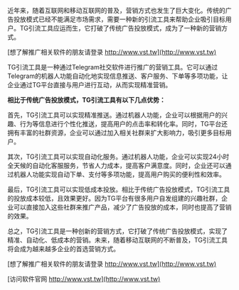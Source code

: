 近年来，随着互联网和移动互联网的普及，营销方式也发生了巨大变化。传统的广告投放模式已经不能满足市场需求，需要一种新的引流工具来帮助企业吸引目标用户。TG引流工具应运而生，它打破了传统广告投放模式，成为了一种新的营销方式。

[想了解推广相关软件的朋友请登录 http://www.vst.tw](http://www.vst.tw)

TG引流工具是一种通过Telegram社交软件进行推广的营销工具。它可以通过Telegram的机器人功能自动化地实现信息推送、客户服务、下单等多项功能，让企业通过TG平台直接与用户进行互动，从而实现精准营销。

**相比于传统广告投放模式，TG引流工具有以下几点优势：**

首先，TG引流工具可以实现精准推送。通过机器人功能，企业可以根据用户的兴趣、行为等信息进行个性化推送，提高用户的点击率和转化率。同时，TG平台还拥有丰富的社群资源，企业可以通过加入相关社群来扩大影响力，吸引更多目标用户。

其次，TG引流工具可以实现自动化服务。通过机器人功能，企业可以实现24小时全天候的自动化客服服务，节省人力成本，提高客户满意度。同时，企业还可以通过机器人功能实现自动下单、支付等多项功能，提高用户购买的便利性和效率。

最后，TG引流工具可以实现低成本投放。相比于传统广告投放模式，TG引流工具的投放成本较低，且效果更好。因为TG平台有很多用户自发组建的兴趣社群，企业可以直接加入这些社群来推广产品，减少了广告投放的成本，同时也提高了营销的效果。

总之，TG引流工具是一种创新的营销方式，它打破了传统广告投放模式，实现了精准、自动化、低成本的营销。未来，随着移动互联网的不断普及，TG引流工具将会成为越来越多企业的首选营销方式。

[想了解推广相关软件的朋友请登录 http://www.vst.tw](http://www.vst.tw)


[访问软件官网 http://www.vst.tw](http://www.vst.tw)

